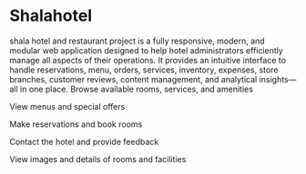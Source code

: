 # Shalahotel
shala hotel and restaurant project  is a fully responsive, modern, and modular web application designed to help hotel administrators efficiently manage all aspects of their operations. It provides an intuitive interface to handle reservations, menu, orders, services, inventory, expenses, store branches, customer reviews, content management, and analytical insights—all in one place.
Browse available rooms, services, and amenities

View menus and special offers

Make reservations and book rooms

Contact the hotel and provide feedback

View images and details of rooms and facilities